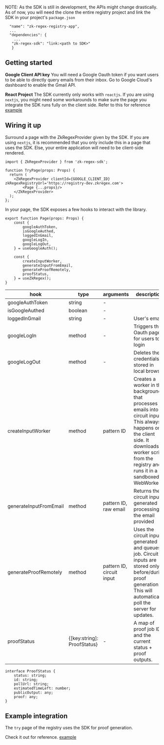 NOTE: As the SDK is still in development, the APIs might change drastically. As of now, you will need the clone the entire registry project and link the SDK in your project's `package.json`
```{
  "name": "zk-regex-registry-app",
  ...
  "dependencies": {
    ...
   "zk-regex-sdk": "link:<path to SDK>"
   }
```

## Getting started

**Google Client API key**
You will need a Google Oauth token if you want users to be able to directly query emails from their inbox. Go to Google Cloud's dashboard to enable the Gmail API.

**React Project**
The SDK currently only works with `reactjs`. If you are using `nextjs`,  you might need some workarounds to make sure the page you integrate the SDK runs fully on the client side. Refer to this for reference [example](/packages/app/src/app/try)

## Wiring it up

Surround a page with the ZkRegexProvider given by the SDK. If you are using `nextjs`, it is recommended that you only include this in a page that uses the SDK. Else, your entire application will need to be client-side rendered.

```
import { ZkRegexProvider } from 'zk-regex-sdk';

function TryPage(props: Props) {
  return (
    <ZkRegexProvider clientId={GOOGLE_CLIENT_ID} zkRegexRegistryUrl='https://registry-dev.zkregex.com'>
        <Page {...props}/>
    </ZkRegexProvider>
  );
};
```

In your page, the SDK exposes a few hooks to interact with the library.

```
export function Page(props: Props) {
    const {
        googleAuthToken,
        isGoogleAuthed,
        loggedInGmail,
        googleLogIn,
        googleLogOut,
    } = useGoogleAuth();

    const {
        createInputWorker,
        generateInputFromEmail,
        generateProofRemotely,
        proofStatus,
    } = useZkRegex();
}
```

| hook                   | type                        | arguments                 | description                                                                                                                                                                                                |
| ---------------------- | --------------------------- | ------------------------- | ---------------------------------------------------------------------------------------------------------------------------------------------------------------------------------------------------------- |
| googleAuthToken        | string                      | -                         |                                                                                                                                                                                                            |
| isGoogleAuthed         | boolean                     | -                         |                                                                                                                                                                                                            |
| loggedInGmail          | string                      | -                         | User's email                                                                                                                                                                                               |
| googleLogIn            | method                      | -                         | Triggers the Oauth page for users to login                                                                                                                                                                 |
| googleLogOut           | method                      | -                         | Deletes the credentials stored in local browser                                                                                                                                                            |
| createInputWorker      | method                      | pattern ID                | Creates a worker in the background that processes emails into circuit inputs. This always happens on the client side. It downloads a worker script from the registry and runs it in a sandboxed WebWorker. |
| generateInputFromEmail | method                      | pattern ID, raw email     | Returns the circuit input generated by processing the email provided                                                                                                                                       |
| generateProofRemotely  | method                      | pattern ID, circuit input | Uses the circuit input generated and queues a job. Circuit inputs are stored only before/during proof generation. This will automatically poll the server for updates.                                                                                           |
| proofStatus            | {[key:string]: ProofStatus} | -                         | A map of proof job IDs and the current status + proof outputs.                                                                                                                                             ||                             |                           |                                                                                                                                                                                                            |

```
interface ProofStatus {
    status: string;
    id: string;
    pollUrl: string;
    estimatedTimeLeft: number;
    publicOutput: any;
    proof: any;
}
```

## Example integration

The `try` page of the registry uses the SDK for proof generation.

Check it out for reference. [example](/packages/app/src/app/try/[id]/content.tsx)